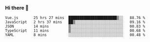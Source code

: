### Hi there 👋

<!--
**xin-code/Xin-code** is a ✨ _special_ ✨ repository because its `README.md` (this file) appears on your GitHub profile.

Here are some ideas to get you started:
<!--START_SECTION:waka-->
```text
Vue.js       25 hrs 27 mins  ██████████████████████▒░░   88.76 % 
JavaScript   2 hrs 37 mins   ██▒░░░░░░░░░░░░░░░░░░░░░░   09.16 % 
JSON         14 mins         ▒░░░░░░░░░░░░░░░░░░░░░░░░   00.83 % 
TypeScript   11 mins         ▒░░░░░░░░░░░░░░░░░░░░░░░░   00.68 % 
YAML         8 mins          ░░░░░░░░░░░░░░░░░░░░░░░░░   00.48 % 
```
<!--END_SECTION:waka-->
